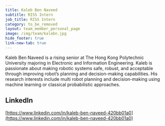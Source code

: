 ```yaml
---
title: Kaleb Ben Naveed
subtitle: RISS Intern
job_title: RISS Intern
category: to_be_removed
layout: team_member_personal_page
image: /img/team/kalebn.jpg
hide_footer: true
link-new-tab: true
---
```


Kaleb Ben Naveed is a rising senior at The Hong Kong Polytechnic University majoring in Electronic and Information Engineering. Kaleb is passionate about making robotic systems safe, robust, and acceptable through improving robot’s planning and decision-making capabilities. His research interests include multi robot planning and decision-making using machine learning or classical probabilistic approaches. 


## LinkedIn
[https://www.linkedin.com/in/kaleb-ben-naveed-420bb01a0](https://www.linkedin.com/in/kaleb-ben-naveed-420bb01a0)
